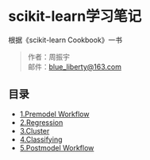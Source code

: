 # scikit-learn学习笔记
根据《scikit-learn Cookbook》一书

> 作者：周振宇  
> 邮件：blue_liberty@163.com

## 目录
+ [1.Premodel Workflow](http://nbviewer.jupyter.org/github/blueliberty/scikit-learn/blob/master/1.Premodel%20Workflow.ipynb)
+ [2.Regression](http://nbviewer.jupyter.org/github/blueliberty/scikit-learn/blob/master/2.Regression.ipynb)
+ [3.Cluster](http://nbviewer.jupyter.org/github/blueliberty/scikit-learn/blob/master/3.Cluster.ipynb)
+ [4.Classifying](http://nbviewer.jupyter.org/github/blueliberty/scikit-learn/blob/master/4.Classifying.ipynb)
+ [5.Postmodel Workflow](http://nbviewer.jupyter.org/github/blueliberty/scikit-learn/blob/master/5.Postmodel%20Workflow.ipynb)